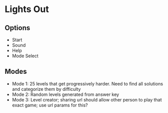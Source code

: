 # Lights Out

## Options

- Start
- Sound
- Help
- Mode Select

## Modes

- Mode 1: 25 levels that get progressively harder. Need to find all solutions and categorize them by difficulty
- Mode 2: Random levels generated from answer key
- Mode 3: Level creator; sharing url should allow other person to play that exact game; use url params for this?

